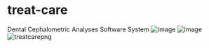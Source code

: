 # treat-care
Dental Cephalometric Analyses Software System
![image](https://user-images.githubusercontent.com/42801488/132096933-496ffee7-91c7-43ae-955a-f8b8d7ca7065.png)
![image](https://user-images.githubusercontent.com/42801488/132096965-9b1fb1e1-3bbe-4372-a2b3-13c81e013e09.png)
![treatcarepng](https://user-images.githubusercontent.com/52428376/137355899-0e320384-e95a-4e7b-a645-b57ef118d9e9.png)
